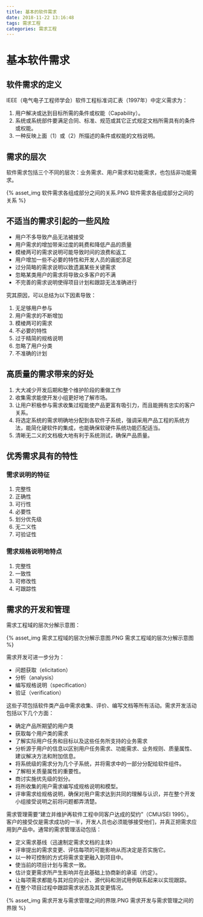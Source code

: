 ```yaml
---
title: 基本的软件需求
date: 2018-11-22 13:16:48
tags: 需求工程
categories: 需求工程
---
```


# 基本软件需求

## 软件需求的定义

IEEE（电气电子工程师学会）软件工程标准词汇表（1997年）中定义需求为：
1. 用户解决或达到目标所需的条件或权能（Capability）。
2. 系统或系统部件要满足合同、标准、规范或其它正式规定文档所需具有的条件或权能。
3. 一种反映上面（1）或（2）所描述的条件或权能的文档说明。

## 需求的层次

软件需求包括三个不同的层次：业务需求、用户需求和功能需求，也包括非功能需求。  

{% asset_img 软件需求各组成部分之间的关系.PNG 软件需求各组成部分之间的关系 %}

## 不适当的需求引起的一些风险

* 用户不多导致产品无法被接受
* 用户需求的增加带来过度的耗费和降低产品的质量
* 模棱两可的需求说明可能导致时间的浪费和返工
* 用户增加一些不必要的特性和开发人员的画蛇添足
* 过分简略的需求说明以致遗漏某些关键需求
* 忽略某类用户的需求将导致众多客户的不满
* 不完善的需求说明使得项目计划和跟踪无法准确进行  

究其原因，可以总结为以下因素导致：  
1. 无足够用户参与
2. 用户需求的不断增加
3. 模棱两可的需求
4. 不必要的特性
5. 过于精简的规格说明
6. 忽略了用户分类
7. 不准确的计划

## 高质量的需求带来的好处

1. 大大减少开发后期和整个维护阶段的重做工作
2. 收集需求能使开发小组更好地了解市场。
3. 让用户积极参与需求收集过程能使产品更富有吸引力，而且能拥有忠实的客户关系。
4. 将选定系统的需求明确地分配到各软件子系统，强调采用产品工程的系统方法，能简化硬软件的集成，也能确保软硬件系统功能匹配适当。
5. 清晰无二义的文档极大地有利于系统测试，确保产品质量。

## 优秀需求具有的特性

### 需求说明的特征

1. 完整性
2. 正确性
3. 可行性
4. 必要性
5. 划分优先级
6. 无二义性
7. 可验证性

### 需求规格说明地特点

1. 完整性
2. 一致性
3. 可修改性
4. 可跟踪性

## 需求的开发和管理

需求工程域的层次分解示意图：  

{% asset_img 需求工程域的层次分解示意图.PNG 需求工程域的层次分解示意图 %}

需求开发可进一步分为：  
* 问题获取（elicitation）
* 分析（analysis）
* 编写规格说明（specification）
* 验证（verification）  

这些子项包括软件类产品中需求收集、评价、编写文档等所有活动。需求开发活动包括以下几个方面：  
* 确定产品所期望的用户类
* 获取每个用户类的需求
* 了解实际用户任务和目标以及这些任务所支持的业务需求
* 分析源于用户的信息以区别用户任务需求、功能需求、业务规则、质量属性、建议解决方法和附加信息。
* 将系统级的需求分为几个子系统，并将需求中的一部分分配给软件组件。
* 了解相关质量属性的重要性。
* 商讨实施优先级的划分。
* 将所收集的用户需求编写成规格说明和模型。
* 评审需求给规格说明，确保对用户需求达到共同的理解与认识，并在整个开发小组接受说明之前将问题都弄清楚。  

需求管理需要“建立并维护再软件工程中同客户达成的契约”（CMU/SEI 1995）。客户的接受仅是需求成功的一半，开发人员也必须能够接受他们，并真正把需求应用到产品中。通常的需求管理活动包括：  
* 定义需求基线（迅速制定需求文档的主体）
* 评审提出的需求变更、评估每项的可能影响从而决定是否实施它。
* 以一种可控制的方式将需求变更融入到项目中。
* 使当前的项目计划与需求一致。
* 估计变更需求所产生影响并在此基础上协商新的承诺（约定）。
* 让每项需求都能与其对应的设计、源代码和测试用例联系起来以实现跟踪。
* 在整个项目过程中跟踪需求状态及其变更情况。

{% asset_img 需求开发与需求管理之间的界限.PNG 需求开发与需求管理之间的界限 %}